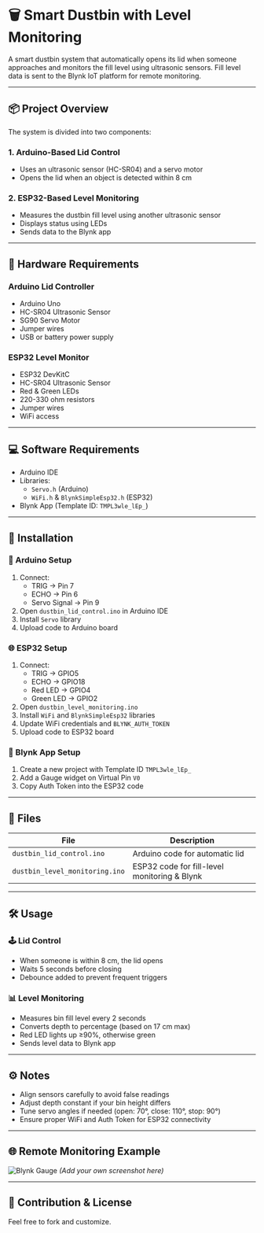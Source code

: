 # 🗑️ Smart Dustbin with Level Monitoring

A smart dustbin system that automatically opens its lid when someone approaches and monitors the fill level using ultrasonic sensors. Fill level data is sent to the Blynk IoT platform for remote monitoring.

---

## 📦 Project Overview

The system is divided into two components:

### 1. Arduino-Based Lid Control
- Uses an ultrasonic sensor (HC-SR04) and a servo motor
- Opens the lid when an object is detected within 8 cm

### 2. ESP32-Based Level Monitoring
- Measures the dustbin fill level using another ultrasonic sensor
- Displays status using LEDs
- Sends data to the Blynk app

---

## 🔧 Hardware Requirements

### Arduino Lid Controller
- Arduino Uno
- HC-SR04 Ultrasonic Sensor
- SG90 Servo Motor
- Jumper wires
- USB or battery power supply

### ESP32 Level Monitor
- ESP32 DevKitC
- HC-SR04 Ultrasonic Sensor
- Red & Green LEDs
- 220-330 ohm resistors
- Jumper wires
- WiFi access

---

## 💻 Software Requirements

- Arduino IDE
- Libraries:
  - `Servo.h` (Arduino)
  - `WiFi.h` & `BlynkSimpleEsp32.h` (ESP32)
- Blynk App (Template ID: `TMPL3wle_lEp_`)

---

## 🚀 Installation

### 🔌 Arduino Setup
1. Connect:
   - TRIG → Pin 7
   - ECHO → Pin 6
   - Servo Signal → Pin 9
2. Open `dustbin_lid_control.ino` in Arduino IDE
3. Install `Servo` library
4. Upload code to Arduino board

### 🌐 ESP32 Setup
1. Connect:
   - TRIG → GPIO5
   - ECHO → GPIO18
   - Red LED → GPIO4
   - Green LED → GPIO2
2. Open `dustbin_level_monitoring.ino`
3. Install `WiFi` and `BlynkSimpleEsp32` libraries
4. Update WiFi credentials and `BLYNK_AUTH_TOKEN`
5. Upload code to ESP32 board

### 📱 Blynk App Setup
1. Create a new project with Template ID `TMPL3wle_lEp_`
2. Add a Gauge widget on Virtual Pin `V0`
3. Copy Auth Token into the ESP32 code

---

## 📂 Files

| File | Description |
|------|-------------|
| `dustbin_lid_control.ino` | Arduino code for automatic lid |
| `dustbin_level_monitoring.ino` | ESP32 code for fill-level monitoring & Blynk |

---

## 🛠️ Usage

### 🕹️ Lid Control
- When someone is within 8 cm, the lid opens
- Waits 5 seconds before closing
- Debounce added to prevent frequent triggers

### 📊 Level Monitoring
- Measures bin fill level every 2 seconds
- Converts depth to percentage (based on 17 cm max)
- Red LED lights up ≥90%, otherwise green
- Sends level data to Blynk app

---

## ⚙️ Notes

- Align sensors carefully to avoid false readings
- Adjust depth constant if your bin height differs
- Tune servo angles if needed (open: 70°, close: 110°, stop: 90°)
- Ensure proper WiFi and Auth Token for ESP32 connectivity

---

## 🌐 Remote Monitoring Example

![Blynk Gauge](https://img.shields.io/badge/Blynk-Monitoring-green) *(Add your own screenshot here)*

---

## 🙌 Contribution & License

Feel free to fork and customize.

